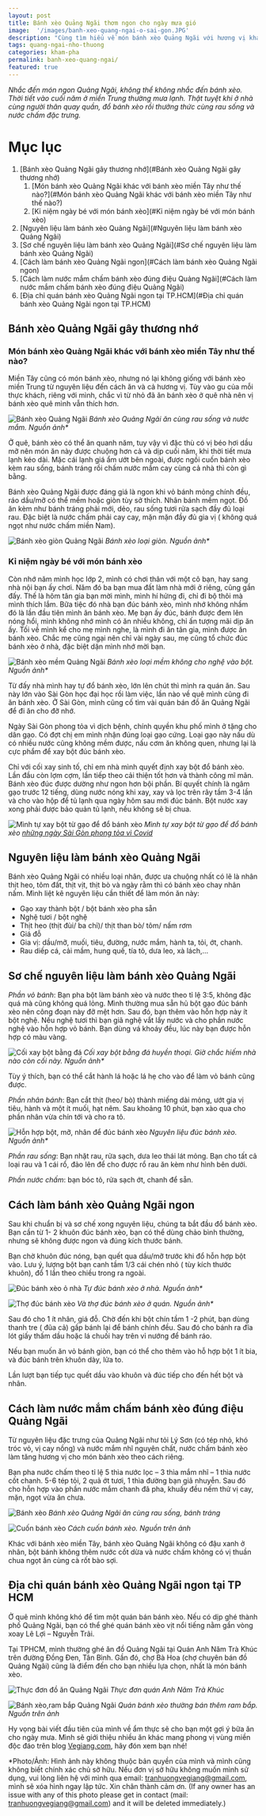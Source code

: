 ```yaml
---
layout: post
title: Bánh xèo Quảng Ngãi thơm ngon cho ngày mưa gió
image:  '/images/banh-xeo-quang-ngai-o-sai-gon.JPG'
description: "Cùng tìm hiểu về món bánh xèo Quảng Ngãi với hương vị khác biệt. Nguyên liệu, cách làm bánh xèo cũng như địa chỉ bán bánh xèo Quảng Ngãi ngon."
tags: quang-ngai-nho-thuong
categories: kham-pha 
permalink: banh-xeo-quang-ngai/
featured: true
---
```

_Nhắc đến món ngon Quảng Ngãi, không thể không nhắc đến bánh xèo. Thời tiết vào cuối năm ở miền Trung thường mưa lạnh. Thật tuyệt khi ở nhà cùng người thân quay quần, đổ bánh xèo rồi thưởng thức cùng rau sống và nước chấm đặc trưng._

# Mục lục
1. [Bánh xèo Quảng Ngãi gây thương nhớ](#Bánh xèo Quảng Ngãi gây thương nhớ)
   1. [Món bánh xèo Quảng Ngãi khác với bánh xèo miền Tây như thế nào?](#Món bánh xèo Quảng Ngãi khác với bánh xèo miền Tây như thế nào?)
   2. [Kỉ niệm ngày bé với món bánh xèo](#Kỉ niệm ngày bé với món bánh xèo)
2. [Nguyên liệu làm bánh xèo Quảng Ngãi](#Nguyên liệu làm bánh xèo Quảng Ngãi)
3. [Sơ chế nguyên liệu làm bánh xèo Quảng Ngãi](#Sơ chế nguyên liệu làm bánh xèo Quảng Ngãi)
4. [Cách làm bánh xèo Quảng Ngãi ngon](#Cách làm bánh xèo Quảng Ngãi ngon)
5. [Cách làm nước mắm chấm bánh xèo đúng điệu Quảng Ngãi](#Cách làm nước mắm chấm bánh xèo đúng điệu Quảng Ngãi)
6. [Địa chỉ quán bánh xèo Quảng Ngãi ngon tại TP.HCM](#Địa chỉ quán bánh xèo Quảng Ngãi ngon tại TP.HCM)

## Bánh xèo Quảng Ngãi gây thương nhớ <a name="Bánh xèo Quảng Ngãi gây thương nhớ"></a>

### Món bánh xèo Quảng Ngãi khác với bánh xèo miền Tây như thế nào? <a name="Món bánh xèo Quảng Ngãi khác với bánh xèo miền Tây như thế nào?"></a>

Miền Tây cũng có món bánh xèo, nhưng nó lại không giống với bánh xèo miền Trung từ nguyên liệu đến cách ăn và cả hương vị. Tùy vào gu của mỗi thực khách, riêng với mình, chắc vì từ nhỏ đã ăn bánh xèo ở quê nhà nên vị bánh xèo quê mình vẫn thích hơn.

![Bánh xèo Quảng Ngãi](/images/banh-xeo-mem-quang-ngai.jpg)
_Bánh xèo Quảng Ngãi ăn cùng rau sống và nước mắm. Nguồn ảnh*_

Ở quê, bánh xèo có thể ăn quanh năm, tuy vậy vì đặc thù có vị béo hơi dầu mỡ nên món ăn này được chuộng hơn cả và dịp cuối năm, khi thời tiết mưa lạnh kéo dài. Mặc cái lạnh giá ẩm ướt bên ngoài, được ngồi cuốn bánh xèo kèm rau sống, bánh tráng rồi chấm nước mắm cay cùng cả nhà thì còn gì bằng.

Bánh xèo Quảng Ngãi được đáng giá là ngon khi vỏ bánh mỏng chính đều, ráo dầu/mỡ có thể mềm hoặc giòn tùy sở thích. Nhân bánh mềm ngọt. Đồ ăn kèm như bánh tráng phải mới, dẻo, rau sống tươi rửa sạch đầy đủ loại rau. Đặc biệt là nước chấm phải cay cay, mặn mặn đầy đủ gia vị ( không quá ngọt như nước chấm miền Nam).

![Bánh xèo giòn Quảng Ngãi](/images/banh-xeo-gion-mien-trung.jpg)
_Bánh xèo loại giòn. Nguồn ảnh*_

### Kỉ niệm ngày bé với món bánh xèo <a name="Kỉ niệm ngày bé với món bánh"></a>

Còn nhớ năm mình học lớp 2, mình có chơi thân với một cô bạn, hay sang nhà nội bạn ấy chơi. Năm đó ba bạn mua đất làm nhà mới ở riêng, cũng gần đấy. Thế là hôm tân gia bạn mời mình, mình hí hửng đi, chỉ đi bộ thôi mà mình thích lắm. Bữa tiệc đó nhà bạn đúc bánh xèo, mình nhớ không nhầm đó là lần đầu tiên mình ăn bánh xèo. Mẹ bạn ấy đúc, bánh được đem lên nóng hổi, mình không nhớ mình có ăn nhiều không, chỉ ấn tượng mãi dịp ăn ấy. Tối về mình kể cho mẹ mình nghe, là mình đi ăn tân gia, mình được ăn bánh xèo. Chắc mẹ cũng ngại nên chỉ vài ngày sau, mẹ cũng tổ chức đúc bánh xèo ở nhà, đặc biệt dặn mình nhớ mời bạn.

![Bánh xèo mềm Quảng Ngãi](/images/banh-xeo-quang-ngai.jpg)
_Bánh xèo loại mềm không cho nghệ vào bột. Nguồn ảnh*_

Từ đấy nhà mình hay tự đổ bánh xèo, lớn lên chút thì mình ra quán ăn. Sau này lớn vào Sài Gòn học đại học rồi làm việc, lần nào về quê mình cũng đi ăn bánh xèo. Ở Sài Gòn, mình cũng cố tìm vài quán bán đồ ăn Quảng Ngãi để đi ăn cho đỡ nhớ.

Ngày Sài Gòn phong tỏa vì dịch bệnh, chính quyền khu phố mình ở tặng cho dân gạo. Có đợt chị em mình nhận đúng loại gạo cứng. Loại gạo này nấu dù có nhiều nước cũng không mềm được, nấu cơm ăn không quen, nhưng lại là cực phẩm để xay bột đúc bánh xèo.

Chỉ với cối xay sinh tố, chỉ em nhà mình quyết định xay bột đổ bánh xèo. Lần đầu còn lợm cợm, lần tiếp theo cải thiện tốt hơn và thành công mĩ mãn. Bánh xèo đúc được dường như ngon hơn bội phần. Bí quyết chính là ngâm gạo trước 12 tiếng, dùng nước nóng khi xay, xay và lọc trên rây tầm 3-4 lần và cho vào hộp để tủ lạnh qua ngày hôm sau mới đúc bánh. Bột nước xay xong phải được bảo quản tủ lạnh, nếu không sẽ bị chua.

![Mình tự xay bột từ gạo để đổ bánh xèo](/images/banh-xeo-tai-sai-gon-dich-covid-2021.png)
_Mình tự xay bột từ gạo để đổ bánh xèo [những ngày Sài Gòn phong tỏa vì Covid](https://vegiang.com/Covid-19-sai-gon-nhung-ngay-thang-khong-quen)_

## Nguyên liệu làm bánh xèo Quảng Ngãi <a name="Nguyên liệu làm bánh xèo Quảng Ngãi"></a>

Bánh xèo Quảng Ngãi có nhiều loại nhân, được ưa chuộng nhất có lẽ là nhân thịt heo, tôm đất, thịt vịt, thịt bò và ngày rằm thì có bánh xèo chay nhân nấm. Mình liệt kê nguyên liệu cần thiết để làm món ăn này:

-	Gạo xay thành bột / bột bánh xèo pha sẵn
-	Nghệ tươi / bột nghệ
-	Thịt heo (thịt đùi/ ba chỉ)/ thịt than bò/ tôm/ nấm rơm
-	Giá đỗ
-	Gia vị: dầu/mỡ, muối, tiêu, đường, nước mắm, hành ta, tỏi, ớt, chanh.
-	Rau diếp cá, cải mầm, hung quế, tía tô, dưa leo, xà lách,…

## Sơ chế nguyên liệu làm bánh xèo Quảng Ngãi <a name="Sơ chế nguyên liệu làm bánh xèo Quảng Ngãi"></a>

*Phần vỏ bánh*: Bạn pha bột làm bánh xèo và nước theo tỉ lệ 3:5, không đặc quá mà cũng không quá lỏng. Mình thường mua sẵn hủ bột gạo đúc bánh xèo nên công đoạn này đỡ mệt hơn. Sau đó, bạn thêm vào hỗn hợp này ít bột nghệ. Nếu nghệ tươi thì bạn giã nghệ vắt lấy nước và cho phần nước nghệ vào hỗn hợp vỏ bánh. Bạn dùng vá khoáy đều, lúc này bạn được hỗn hợp có màu vàng.

![Cối xay bột bằng đá](/images/coi-xay-bot-bang-da.png)
_Cối xay bột bằng đá huyền thoại. Giờ chắc hiếm nhà nào còn cối này. Nguồn ảnh*_ 

Tùy ý thích, bạn có thể cắt hành lá hoặc lá hẹ cho vào để làm vỏ bánh cũng được.

*Phần nhân bánh*: Bạn cắt thịt (heo/ bò) thành miếng dài mỏng, ướt gia vị tiêu, hành và một ít muối, hạt nêm. Sau khoảng 10 phút, bạn xào qua cho phần nhân vừa chín tới và cho ra tô.

![Hỗn hợp bột, mỡ, nhân để đúc bánh xèo](/images/bot-duc-banh-xeo.jpg)
_Nguyên liệu đúc bánh xèo. Nguồn ảnh*_

*Phần rau sống*: Bạn nhặt rau, rửa sạch, dưa leo thái lát mỏng. Bạn cho tất cả loại rau và 1 cái rổ, đảo lên để cho được rổ rau ăn kèm như hình bên dưới.

*Phần nước chấm*: bạn bóc tỏ, rửa sạch ớt, chanh để sẵn.

## Cách làm bánh xèo Quảng Ngãi ngon <a name="Cách làm bánh xèo Quảng Ngãi ngon"></a>

Sau khi chuẩn bị và sơ chế xong nguyên liệu, chúng ta bắt đầu đổ bánh xèo. Bạn cần từ 1- 2 khuôn đúc bánh xèo, bạn có thể dùng chảo bình thường, nhưng sẽ không được ngon và đúng kích thước bánh.

Bạn chờ khuôn đúc nóng, bạn quết qua dầu/mỡ trước khi đổ hỗn hợp bột vào. Lưu ý, lượng bột bạn canh tầm 1/3 cái chén nhỏ ( tùy kích thước khuôn), đổ 1 lần theo chiều trong ra ngoài.

![Đúc bánh xèo ỏ nhà](/images/duc-banh-xeo-o-nha.jpg)
_Tự đúc bánh xèo ở nhà. Nguồn ảnh*_

![Thợ đúc bánh xèo](/images/khuong-duc-banh-xeo.jpg)
_Và thợ đúc bánh xèo ở quán.  Nguồn ảnh*_

Sau đó cho 1 ít nhân, giá đỗ. Chờ đến khi bột chín tầm 1 -2 phút, bạn dùng thanh tre ( đũa cả) gấp bánh lại để bánh chính đều. Sau đó cho bánh ra đĩa lót giấy thấm dầu hoặc lá chuối hay trên vỉ nướng để bánh ráo.

Nếu bạn muốn ăn vỏ bánh giòn, bạn có thể cho thêm vào hỗ hợp bột 1 ít bia, và đúc bánh trên khuôn dày, lửa to. 

Lần lượt bạn tiếp tục quết dầu vào khuôn và đúc tiếp cho đến hết bột và nhân.

## Cách làm nước mắm chấm bánh xèo đúng điệu Quảng Ngãi <a name="Cách làm nước mắm chấm bánh xèo đúng điệu Quảng Ngãi"></a>

Từ nguyên liệu đặc trưng của Quảng Ngãi như tỏi Lý Sơn (có tép nhỏ, khó tróc vỏ, vị cay nồng) và nước mắm nhĩ nguyên chất, nước chấm bánh xèo làm tăng hương vị cho món bánh xèo theo cách riêng.

Bạn pha nước chấm theo tỉ lệ 5 thìa nước lọc – 3 thìa mắm nhĩ – 1 thìa nước cốt chanh. 5-6 tép tỏi, 2 quả ớt tươi, 1 thìa đường bạn giã nhuyễn. Sau đó cho hỗn hợp vào phần nước mắm chanh đã pha, khuấy đều nếm thử vị cay, mặn, ngọt vừa ăn chưa.

![Bánh xèo](/images/nuoc-cham-banh-xeo.JPG)
_Bánh xèo Quảng Ngãi ăn cùng rau sống, bánh tráng_

![Cuốn bánh xèo](/images/quan-banh-xeo-mien-trung-tai-binh-thanh.jpg)
_Cách cuốn bánh xèo. Nguồn trên ảnh_ 

Khác với bánh xèo miền Tây, bánh xèo Quảng Ngãi không có đậu xanh ở nhân, bột bánh không thêm nước cốt dừa và nước chấm không có vị thuần chua ngọt ăn cùng cà rốt bào sợi.

## Địa chỉ quán bánh xèo Quảng Ngãi ngon tại TP HCM <a name="Địa chỉ quán bánh xèo Quảng Ngãi ngon tại TP HCM"></a>

Ở quê mình không khó để tìm một quán bán bánh xèo. Nếu có dịp ghé thành phố Quảng Ngãi, bạn có thể ghé quán bánh xèo vịt nổi tiếng nằm gần vòng xoay Lê Lợi – Nguyễn Trãi.

Tại TPHCM, mình thường ghé ăn đồ Quảng Ngãi tại Quán Anh Năm Trà Khúc trên đường Đồng Đen, Tân Bình. Gần đó, chợ Bà Hoa (chợ chuyên bán đồ Quảng Ngãi) cũng là điểm đến cho bạn nhiều lựa chọn, nhất là món bánh xèo.

![Thực đơn đồ ăn Quảng Ngãi](/images/thuc-don-quan-anh-nam-tra-khuc.JPG)
_Thực đơn quán Anh Năm Trà Khúc_

![Bánh xèo,ram bắp Quảng Ngãi](/images/banh-xeo-ram-bap.jpg)
_Quán bánh xèo thường bán thêm ram bắp. Nguồn trên ảnh_

Hy vọng bài viết đầu tiên của mình về ẩm thực sẽ cho bạn một gợi ý bữa ăn cho ngày mưa. Mình sẽ giới thiệu nhiều ăn khác mang phong vị vùng miền độc đáo trên blog [Vegiang.com](https://vegiang.com/), hãy đón xem bạn nhé!

*Photo/Ảnh: Hình ảnh này không thuộc bản quyền của mình và mình cũng không biết chính xác chủ sở hữu. Nếu đơn vị sở hữu không muốn mình sử dụng, vui lòng liên hệ với mình qua email: tranhuongvegiang@gmail.com, mình sẽ xóa hình ngay lập tức. Xin chân thành cảm ơn. (If any owner has an issue with any of this photo please get in contact (mail: tranhuongvegiang@gmail.com) and it will be deleted immediately.)
